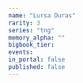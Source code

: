```yaml
---
name: "Lursa Duras"
rarity: 3
series: "tng"
memory_alpha: ""
bigbook_tier:
events:
in_portal: false
published: false
---
```

